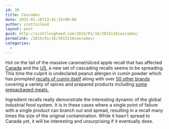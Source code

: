 ```yaml
---
id: 39
title: Cascades
date: 2015-01-16T13:41:32+00:00
author: scottisloud
layout: post
guid: http://scottlougheed.com/2015/01/16/2015116cascades/
permalink: /2015/01/16/2015116cascades/
categories:
  - 
---
```

Hot on the tail of the massive&nbsp;caramel/sliced apple recall that has affected <a target="_blank" href="http://www.inspection.gc.ca/about-the-cfia/newsroom/food-recall-warnings/complete-listing/2015-01-09/eng/1420849646175/1420849647112">Canada</a> and the <a target="_blank" href="http://www.foodsafetynews.com/2014/12/carmel-apples-linked-to-listeria-outbreak/#.VLkSfsk950s">US</a>, a new set of cascading recalls seems to be spreading. This time the culprit is undeclared peanut allergen in&nbsp;cumin powder which has&nbsp;prompted <a target="_blank" href="http://www.fda.gov/Safety/Recalls/ucm429688.htm">recalls of cumin itself</a> along with over [50 other brands](http://www.fda.gov/Safety/Recalls/ucm429688.htm) covering a variety of spices and prepared products including <a target="_blank" href="http://www.foodpoisonjournal.com/food-recall/more-meat-recalled-over-peanuts/#.VLkI_sk950s">some prepackaged meats.</a>

<span>Ingredient recalls really demonstrate&nbsp;</span>the&nbsp;interesting dynamic of the global industrial food system. It is in these cases where a single point of failure with a single product can branch out and spread, resulting in a recall many times the size of the original contamination. While it hasn't spread to Canada yet, it will be interesting and unsurprising if it eventually does.&nbsp;

 